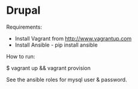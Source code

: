# Drupal 
Requirements:
- Install Vagrant from http://www.vagrantup.com
- Install Ansible - pip install ansible

How to run:

$ vagrant up && vagrant provision

See the ansible roles for mysql user & password.
